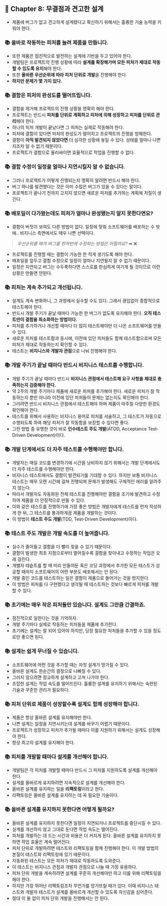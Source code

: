 ## 🌈 Chapter 8: 무결점과 견고한 설계
- 제품에 버그가 없고 견고하게 설계됐다고 확신하기 위해서는 훌륭한 기술 능력을 키워야 한다.

### 📚 올바로 작동하는 피처를 늘려 제품을 만듭니다.
- 또한 제품은 점진적으로 발전하는 설계에 기반을 두고 있어야 한다.
- 개발팀은 프로젝트의 진행 상황에 따라 **설계를 확장해가며 모든 피처가 제대로 작동할 수 있도록 유지**해야 한다.
- 또한 **올바른 우선순위에 따라 피처 단위로 개발**을 진행해야 한다.
- **하지만 문제가 몇 가지 있다.**

### 📚 결함은 피처의 완성도를 떨어뜨립니다.
- 결함을 제거해 프로젝트의 진행 상황을 명확히 해야 한다.
- 프로젝트는 반드시 **피처를 단위로 계획하고 피처에 의해 성장하고 피처를 단위로 관리**해야 한다.
- 하나의 피처 개발이 끝났다면 그 피처는 실제로 작동해야 한다.
- 피처에 결함이 있다면 피처의 완성도가 떨어지고 프로젝트의 진행을 방해한다.
- 결함이 **아직 발견되지 않았다면** 더 심각한 상황에 놓일 수 있다. 상태를 얼마나 나쁜지조차 알 수 없기 때문이다.
- 프로젝트가 결함으로 둘러싸이면 효율적으로 작업을 진행할 수 없다.

### 📚 결함 수정이 일정을 얼마나 지연시킬지 알 수 없습니다.
- 그러나 프로젝트가 어떻게 진행되는지 명확히 알려면 반드시 해야 한다.
- 버그 하나를 발견했다는 것은 이미 수많은 버그가 있을 수 있다는 말이다.
- 프로젝트가 끝나기 전까지 고치지 않으면 새로운 피처를 추가하는 계획에 차질이 생긴다.

### 📚 배포일이 다가왔는데도 피처가 얼마나 완성됐는지 알지 못한다면요?
- 결함이 버젓이 보여도 다른 방법이 없다. 일정에 맞춰 소프트웨어를 배포하는 수 밖에.. 비지니스 측면에서도 매우 나쁜 선택이다.

> *우선순위를 매겨 버그를 한꺼번에 수정하는 방법은 어떨까요?*  ➡ ❌

- 프로젝트를 진행할 때는 결함이 가능한 한 적게 생기도록 해야 한다.
- 배포일을 앞두고 결함 수정으로 일정이 얼마나 지연될지 알 수 없기 때문이다. 
- 일정은 지연되고 버그는 수두룩하다면 스스로를 한심하게 여기게 될 것이므로 이런 상황은 만들면 안된다.

### 📚 피처는 계속 추가되고 개선됩니다.
- 설계도 계속 변화하니, 그 과정에서 실수할 수도 있다. 그래서 끊임없이 종합적으로 테스트해야 한다.
- 반드시 개발 주기가 끝날 때마다 가능한 한 버그가 없도록 유지해야 한다. **오직 테스트만이 결함을 최소화하는 방법이다.**
- 피처를 추가하거나 개선할 때마다 더 많이 테스트해야만 더 나은 소프트웨어를 만들 수 있다.
- 새로운 피처를 테스트함과 동시에, 이전에 있던 피처들도 함께 테스트함으로써 모든 피처가 제대로 작동하는지 확인할 수 있다.
- 테스트는 **비지니스와 개발자 관점**으로 나눠 진행해야 한다.

### 📚 개발 주기가 끝날 때마다 반드시 비지니스 테스트를 수행합니다.
- 개발 주기가 끝날 때마다 반드시 **비지니스 관점에서 테스트해 요구 사항을 제대로 충족하는지 검증해야 한다.**
- 약 2주의 개발 주기마다 제품에 새로운 피처를 추가해야 한다. 새로운 피처가 잘 작동하는지 뿐만 아니라 이전에 있던 피처들이 문제는 없는지도 확인해야 한다.
- 그러려면 반드시 비지니스 관점에서 테스트해야 하며 제품이 마주칠 다양한 환경도 확인해야 한다.
- 테스트를 위해서 사용하는 비지니스 용어로 피처를 서술하고, 그 테스트가 자동으로 수행되도록 하여 해당 피처가 잘 작동함을 보장할 수 있다면 좋다.
- 그런 방법 중 유명한 것이 바로 **인수테스트 주도 개발**(ATDD, Acceptance Test-Driven Development)이다.

### 📚 개발 단계에서도 더 자주 테스트를 수행해야만 합니다.
- 개발자는 매일 코드를 변경하기에 시간을 낭비하지 않기 위해서는 개발 단계에서도 더 자주 테스트를 수행해야만 한다.
- 비지니스 테스트에서도 결함이 발견되기를 기대할 수 있다. 하지만 보통 비지니스 테스트는 매우 오랜 시간에 걸쳐 진행되며 문제가 발생해도 구체적인 에러를 알려주지 않는다.
- 따라서 개발자도 자동화된 전체 테스트를 진행해야만 결함을 조기에 발견하고 수정하여 제품을 더 안정적으로 만들 수 있다.
- 이와 같은 테스트를 진행하기에 가장 좋은 방법은 개발자에게 테스트를 먼저 작성하게 한 뒤, 그 테스트를 통과하게끔 제품을 개발하는 것이다.
- 이 방법이 **테스트 주도 개발**(TDD, Test-Driven Development)이다.

### 📚 테스트 주도 개발은 개발 속도를 더 높여줍니다.
- 실수가 줄어들고 결함을 더 빨리 찾을 수 있기 때문이다.
- 결함이 발생한 최초 지점으로부터 멀어질수록 결함을 찾아내고 수정하는 작업은 오래 걸린다.
- 개밸자 테슽트를 할 때 미리 만들어둔 혹은 코딩 과정에서 추가한 모든 테스트가 성공할 때까지 소프트웨어의 어떤 부분도 배포해서는 안 된다.
- 개발 중인 코드를 테스트하는 일은 결함이 제품으로 들어가는 것을 방지한다.
- 이 방법은 피처를 다 구현했다고 생각될 때 테스트하는 것보다 빠르게 피처를 개발할 수 있다.

### 📚 초기에는 매우 작은 피처들만 있습니다. 설계도 그만큼 간결하죠.
- 점진적으로 일한다는 것을 기억하자.
- 개발 주기마다 실제로 작동하는 피처들을 제품에 추가한다.
- 초기에는 설계는 잘 되어 있어야 하지만, 당장 필요한 피처들을 추가할 수 있을 정도로만 좋으면 된다.

### 📚 설계는 쉽게 무너질 수 있습니다.
- 소프트웨어에 어떤 것을 추가할 때는 자칫 설계가 망가질 수 있다.
- 올바른 설계도 한순간의 결정으로 나빠질 수 있다.
- 그러지 않으려면 정교하게 설계하고 고쳐 나가야 한다.
- 조잡한 설계는 작업 속도를 떨어뜨린다. 훌륭한 설계를 유지하기 위해서는 숙련된 기술과 꾸준한 관리가 필요하다.

### 📚 피처 단위로 제품이 성장할수록 설계도 함께 성장해야 합니다.
- 제품은 항상 올바른 설계를 유지해야만 한다.
- 나쁜 설계는 일정을 지연시키는데 설계를 바꾸기 어렵기 때문이다.
- 프로젝트가 성장하고 피처가 추가될 때마다 이를 지원하기 위해서는 설계도 성장해야 한다.
- 항상 최고의 설계를 유지해야 한다.

### 📚 피처를 개발할 때마다 설게를 개선해야 합니다.
- 개발팀은 각 피처를 개발할 때마다 반드시 그 피처를 지원하도록 설계를 개선해야 한다.
- 설게를 올바르게 유지하려면 지속적으로 설계를 개선해야 한다.
- 올바른 설계를 유지하는 일을 **리팩토링**이라고 한다.
- 리팩토링은 올바른 설계를 유지하는 데 꼭 필요한 기술이다.

### 📚 올바른 설계를 유지하지 못한다면 어떻게 될까요?
- 올바른 설계를 유지하지 못한다면 일정이 지연되거나 프로젝트를 중단시킬 수 있다.
- 실계를 개선하지 않고 그대로 둔다면 작업 속도는 떨어진다.
- 피처를 개발하는 데 드는 시간과 비용은 더 커지게 된다. 올바른 설계를 유지하지 못하면 작업 효율은 계속 떨어진다.
- 피처 단위로 개발하려면 테스트와 리팩토링을 함께 진행해야 한다. 이 개발 방법의 본질이 테스트와 리팩토링에 있기 때문이다.
- 자동화된 테스트는 모든 피처가 제대로 작동하도록 도와준다.
- 이 테스트는 비지니스 관점과 개발자 관점으로 나눌 때 가장 유용하다.
- 피처 단위 개발을 계속하려면 설계를 꾸준히 개선해야만 하고 이를 위해 리팩토링을 해야 한다.
- 하지만 가장 뛰어난 리팩토링조차 무언가를 망가뜨릴 때가 있다. 이때 비지니스 테스트와 개발자 테스트가 설계를 올바르게 개선할 수 있도록 자신감을 심어준다.
- 절대 이 둘 없이 피처 단위 개발을 진행해서는 안 된다.